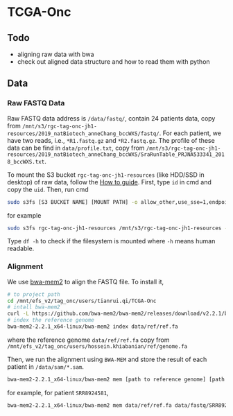# TCGA-Onc

## Todo

- aligning raw data with bwa
- check out aligned data structure and how to read them with python

## Data

### Raw FASTQ Data

Raw FASTQ data address is `/data/fastq/`, contain 24 patients data, copy from 
`/mnt/s3/rgc-tag-onc-jh1-resources/2019_natBiotech_anneChang_bccWXS/fastq/`.
For each patient, we have two reads, i.e., `*R1.fastq.gz` and `*R2.fastq.gz`. 
The profile of these data can be find in `data/profile.txt`, copy from 
`/mnt/s3/rgc-tag-onc-jh1-resources/2019_natBiotech_anneChang_bccWXS/SraRunTable_PRJNA533341_2018_bccWXS.txt`.

To mount the S3 bucket `rgc-tag-onc-jh1-resources` (like HDD/SSD in desktop) of raw data, follow the [How to guide](https://confluence.regeneron.com/display/SUG/How+to+Install%2C+Configure%2C+and+Use+FUSE+for+S3+Mount).
First, type `id` in cmd and copy the `uid`. Then, run cmd
```bash
sudo s3fs [S3 BUCKET NAME] [MOUNT PATH] -o allow_other,use_sse=1,endpoint=us-east-1,uid=[YOUR UID],gid=1121400513,iam_role=auto
```
for example
```bash
sudo s3fs rgc-tag-onc-jh1-resources /mnt/s3/rgc-tag-onc-jh1-resources -o allow_other,use_sse=1,endpoint=us-east-1,uid=777332657,gid=1121400513,iam_role=auto
```
Type `df -h` to check if the filesystem is mounted where `-h` means human readable. 

### Alignment

We use [bwa-mem2](https://github.com/bwa-mem2/bwa-mem2) to align the FASTQ file.
To install it,
```bash
# to project path
cd /mnt/efs_v2/tag_onc/users/tianrui.qi/TCGA-Onc
# intall bwa-mem2
curl -L https://github.com/bwa-mem2/bwa-mem2/releases/download/v2.2.1/bwa-mem2-2.2.1_x64-linux.tar.bz2 | tar jxf -
# index the reference genome
bwa-mem2-2.2.1_x64-linux/bwa-mem2 index data/ref/ref.fa
```
where the reference genome `data/ref/ref.fa` copy from 
`/mnt/efs_v2/tag_onc/users/hossein.khiabanian/ref/genome.fa`

Then, we run the alignment using `BWA-MEM` and store the result of each patient 
in `/data/sam/*.sam`.
```bash
bwa-mem2-2.2.1_x64-linux/bwa-mem2 mem [path to reference genome] [path to read 1] [path to read 2] > [path to .sam file save path] -t [number of threads]
```
for example, for patient `SRR8924581`, 
```bash
bwa-mem2-2.2.1_x64-linux/bwa-mem2 mem data/ref/ref.fa data/fastq/SRR8924581/*R1.fastq.gz data/fastq/SRR8924581/*R2.fastq.gz > data/sam/SRR8924581.sam -t 32
```
